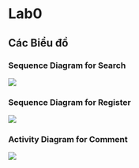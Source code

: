 # Lab0

## Các Biểu đồ

### Sequence Diagram for Search
![](https://www.planttext.com/api/plantuml/png/b9F1Ikj068NtynG7LmgA-ov4K50GHR0lC9s6pj1aMfE9qALquK94N8cuq20Yw9NBHU52Pk5YnFUO9_0L_2UXD1KLp284Siv_llzaycvVLZF3KvCdCUF235BCjQMxrX87ojthEV0Csr7IYL8s99aIQiYr8L7ATG_6_KdGLxvyIIhbNiHJ8NTvBvfLRtfx12EzFTEzMZZAJ9JCYjRU2cJUNg7hxL_4YZnv9LxdXdTu5Z5Mas1ffP7KmexqvUCGnji7zALxuf03N_uN49Huej7nzW8nFGhC1uWnOdfVg4NivuGaq5Dy4Vfrd60eNM5G5R30fXbLOeNSmeQtZmeZTvz3-F8kRvQ00sylLODaUPhDwW5Xr6IX5jffFY9JUQifMYLXzNyS9gNglvaoyMAfmTHEVNc3FY6Oi1CzDw72PCPuRB3cdkgSKCCfH-9kD5xFgEh3FAZjaMQWQuhQx7cJ16DTUO_HvNH6CbS8MS-lR3E5rH_ha-qRHXR5jDAMTCzqgiGNb3zWjMjNnnM3KDVpv5oIkxmT_OhED4PHtUUAHRhBs2hTmm_o0G00__y30000)
### Sequence Diagram for Register
![](https://www.planttext.com/api/plantuml/png/Z5GnQzj06DtlLpmy9U0CtOg74EgK19A6qcJeUfPLtH7fPAHJ8NE63btggKCfZGcXD62QGY1KecGuu_znlw1_eT-TRNAYE4I3TBfxxttlU_hGt-P-fzIyq5MMCXxfl43dG9X993hW9VQgkDHiHESoaYEkD3ed1LS9Pfzcv_GuDNyyxasSo5B7nMkUn6tulcq-G0lRZ5NYeSTd1CpQeFvyWj8stp2qpK-aaZYL1-zopGUyZ1dpJh2rtIhLmol7qWjBuvKb5c8SnvDxs2VXS-NTVCIxlCW23ZPUPbocNLAifngdmjO_gYvEpBNguYq50aLRKuKiEDzSw-l8WKTKojoIlfOgjBU6yyBMLncKgNKGB_klcKM0FUpPPYhNL5XWGlI1wprpKOKXWwAu726bzUESi6ji65gxEAuqdllmj6r-TV4CaN3Q8kSFBrhCRsppLILkQuKbhxQ-Yp1mBZJ5o5FTIfuUlg_07-XwyDYEhlLbbv4Cp2HtpC-ovPx5QHctQwqjiXg_7WxdDrMOjKfyLn93yvkstfkB7FtZtKCliA9XAmWpdA7Ps5mYNKfUA8782J_QOLzKPxv77-SNF--slbVBuNTPV_S2Jvdza1Eh8MCxT7T_W7y0003__mC0)
### Activity Diagram for Comment
![](https://www.planttext.com/api/plantuml/png/R92nRi8m48PtFyK_9g-G3aLbOMBgqf6IW2t5buZObJepT418C5PTYX12GgtKeLCyT73Kz_0Jz1LwU0l2att_v-zEz-T-1esPB8pLfOWN8R9xwTz9uadv4zs8R2Y3MnCUWtj5BPM6ji5jkU0_c2fjQ3yP4sg6fDluFRfjjwGvI79GtwOmiY0a3qMJ2l39nZ40iKyXjupsJH6w2-r1Wtnhq6sYxw9Tf4R1lR3_FCuSvU-NlQOQgU2M5B5LBuSExat1B2h-dK-utlZTL5uuYh8fa8ohz8hDIFyTHzjLUFOdYsbeZxQ_0JPGhcQ2rrlLOi2Fywx_0G00__y30000)
